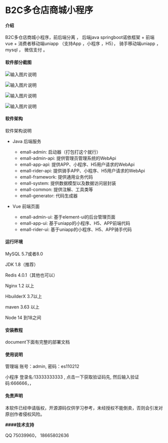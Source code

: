 # B2C多仓店商城小程序

#### 介绍
B2C多仓店商城小程序，前后端分离 ，
后端java springboot诺依框架 +  前端 vue +  消费者移动端uniapp （支持App ，小程序 ，H5），
骑手移动端uniapp ， 
mysql  ，
微信支付 。

#### 软件部分截图

![输入图片说明](doc/image/admin/%E7%AE%A1%E7%90%86%E7%AB%AF%E6%88%AA%E5%9B%BE-%E5%89%8D%E7%BD%AE%E4%BB%93.png)

![输入图片说明](doc/image/mobile/emall%E9%A6%96%E9%A1%B5.png)

![输入图片说明](doc/image/mobile/emal-%E6%88%91%E7%9A%84.png)

![输入图片说明](doc/image/rider/%E9%AA%91%E6%89%8B.png)

#### 软件架构
软件架构说明
- Java 后端服务
    - emall-admin: 启动器（打包打这个就行）
    - emall-admin-api: 提供管理员管理系统的WebApi
    - emall-app-api: 提供APP、小程序、H5用户请求的WebApi
    - emall-rider-api: 提供骑手APP、小程序、H5用户请求的WebApi
    - emall-framework: 提供通用业务代码
    - emall-system: 提供数据模型以及数据访问层封装
    - emall-common: 提供注解、工具类等
    - emall-generator: 代码生成器
    
- Vue 前端页面
    - emall-admin-ui: 基于element-ui的后台管理页面
    - emall-app-ui: 基于uniapp的小程序、H5、APP前端代码
    - emall-rider-ui: 基于uniapp的小程序、H5、APP骑手代码


#### 运行环境 

MySQL	5.7或者8.0

JDK	1.8（推荐）

Redis	4.0.1（其他也可以）

Nginx	1.2 以上 

HbuilderX 3.7以上

maven   3.63 以上

Node    14 到18之间


#### 安装教程

document下面有完整的部署文档


#### 使用说明
管理端
账号：admin,  密码：es110212

小程序 登录名:13333333333 ,
点击一下获取验证码先,
然后输入验证码:666666，，


#### 免责声明

本软件已经申请版权，开源源码仅供学习参考，未经授权不能倒卖，否则会引发对原创作者侵权风险。

 **####技术支持** 

QQ 75039960，
18665802636 

